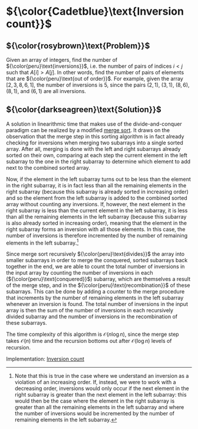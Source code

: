 # ${\color{Cadetblue}\text{Inversion count}}$

## ${\color{rosybrown}\text{Problem}}$

Given an array of integers, find the number of ${\color{peru}\text{inversions}}$, i.e. the number of pairs of indices $i < j$ such that $A[i] > A[j]$. In other words, find the number of pairs of elements that are ${\color{peru}\text{out of order}}$. For example, given the array $[2,3,8,6,1]$, the number of inversions is 5, since the pairs $(2,1)$, $(3,1)$, $(8,6)$, $(8,1)$, and $(6,1)$ are all inversions.

## ${\color{darkseagreen}\text{Solution}}$

A solution in linearithmic time that makes use of the divide-and-conquer paradigm can be realized by a modified [merge sort](https://github.com/pl3onasm/CLRS/tree/main/algorithms/sorting/merge-sort). It draws on the observation that the merge step in this sorting algorithm is in fact already checking for inversions when merging two subarrays into a single sorted array. After all, merging is done with the left and right subarrays already sorted on their own, comparing at each step the current element in the left subarray to the one in the right subarray to determine which element to add next to the combined sorted array.  

Now, if the element in the left subarray turns out to be less than the element in the right subarray, it is in fact less than all the remaining elements in the right subarray (because this subarray is already sorted in increasing order) and so the element from the left subarray is added to the combined sorted array without counting any inversions. If, however, the next element in the right subarray is less than the current element in the left subarray, it is less than all the remaining elements in the left subarray (because this subarray is also already sorted in increasing order), meaning that the element in the right subarray forms an inversion with all those elements. In this case, the number of inversions is therefore incremented by the number of remaining elements in the left subarray.[^1]

Since merge sort recursively ${\color{peru}\text{divides}}$ the array into smaller subarrays in order to merge the conquered, sorted subarrays back together in the end, we are able to count the total number of inversions in the input array by counting the number of inversions in each (${\color{peru}\text{conquered}}$) subarray, which are themselves a result of the merge step, and in the ${\color{peru}\text{recombination}}$ of these subarrays. This can be done by adding a counter to the merge procedure that increments by the number of remaining elements in the left subarray whenever an inversion is found. The total number of inversions in the input array is then the sum of the number of inversions in each recursively divided subarray and the number of inversions in the recombination of these subarrays.  

The time complexity of this algorithm is $\mathcal{O}(n \log n)$, since the merge step takes $\mathcal{O}(n)$ time and the recursion bottoms out after $\mathcal{O}(\log n)$ levels of recursion.

Implementation: [Inversion count](https://github.com/pl3onasm/AADS/blob/main/algorithms/divide-and-conquer/inversion-count/inversioncount.c)

[^1]: Note that this is true in the case where we understand an inversion as a violation of an increasing order. If, instead, we were to work with a decreasing order, inversions would only occur if the next element in the right subarray is greater than the next element in the left subarray: this would then be the case where the element in the right subarray is greater than all the remaining elements in the left subarray and where the number of inversions would be incremented by the number of remaining elements in the left subarray.
